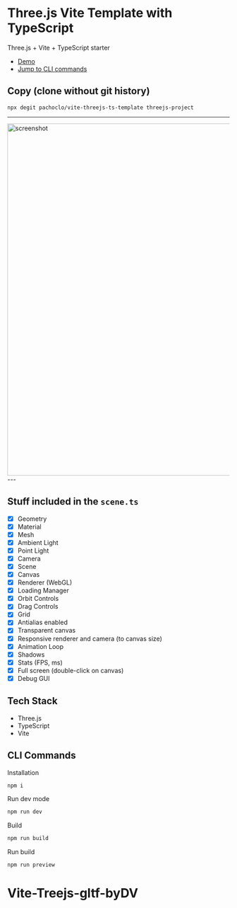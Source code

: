 # Three.js Vite Template with TypeScript

Three.js + Vite + TypeScript starter

- [Demo](https://vite-threejs-ts-template.vercel.app/)
- [Jump to CLI commands](#cli-commands)

## Copy (clone without git history)

```shell
npx degit pachoclo/vite-threejs-ts-template threejs-project
```

---
<img width="796" alt="screenshot" src="https://github.com/pachoclo/vite-threejs-ts-template/assets/3608140/4b377045-8be5-4021-8cb8-84346a23f680">
---

## Stuff included in the `scene.ts`

- [x] Geometry
- [x] Material
- [x] Mesh
- [x] Ambient Light
- [x] Point Light
- [x] Camera
- [x] Scene
- [x] Canvas
- [x] Renderer (WebGL)
- [x] Loading Manager
- [x] Orbit Controls
- [x] Drag Controls
- [x] Grid
- [x] Antialias enabled
- [x] Transparent canvas
- [x] Responsive renderer and camera (to canvas size)
- [x] Animation Loop
- [x] Shadows
- [x] Stats (FPS, ms)
- [x] Full screen (double-click on canvas)
- [x] Debug GUI

## Tech Stack

- Three.js
- TypeScript
- Vite

## CLI Commands

Installation

```bash
npm i
```

Run dev mode

```bash
npm run dev
```

Build

```bash
npm run build
```

Run build

```bash
npm run preview
```
# Vite-Treejs-gltf-byDV
